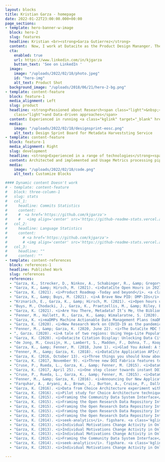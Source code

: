 ```yaml
---
layout: blocks
title: Kristian Garza - homepage
date: 2022-01-22T23:00:00.000+00:00
page_sections:
- template: hero-banner-w-image
  block: hero-2
  slug: features
  headline: Kristian <br><strong>Garza Gutierrez</strong>
  content:  Now, I work at Datacite as the Product Design Mananger. The goal is to bring the value of state-of-the-art design thinking practices to the Open Science Community and specially to design stat-of-the-art PID services.
  cta:
    enabled: true
    url: https://www.linkedin.com/in/kjgarza
    button_text: 'See on LinkedIn '
  image:
    image: "/uploads/2022/02/18/photo.jpeg"
    id: "hero-img"
    alt_text: Product Shot
  background_image: "/uploads/2018/06/21/hero-2-bg.png"
- template: content-feature
  block: feature-1
  media_alignment: Left
  slug: product
  headline: <strong>Passioned about Research<span class="light">&nbsp;</span></strong><span
    class="light">and Data-driven approaches</span>
  content: Experienced in running <a class="kglink" target="_blank" href="https://miro.com/app/board/o9J_kg4jVgQ=/">Design Sprints</a>, Group-based expert walkthroughs, <a class="kglink" target="_blank" href="https://miro.com/app/board/uXjVOZtNNlI=/?share_link_id=691813336807">Lighting Decision Jams</a> for complex apps in specialized domains.
  media:
    image: "/uploads/2022/02/18/designsprint-eosc.png"
    alt_text: Design Sprint Board for Metadata Harveststing Service
- template: content-feature
  block: feature-1
  media_alignment: Right
  slug: development
  headline: <strong>Experienced in a range of technologies</strong><span class="light"> used in front-end, back-end and infrastructure.</span>
  content: Architected and implemented and Usage Metrics processing pipeline <a class="kglink" target="_blank" href="https://github.com/datacite/sashimi">(inc. REST API, queueing, display)</a> that is currently used by hundreds of organizations worldwide. Engineered the developed a set of web components <a class="kglink" target="_blank" href="https://github.com/datacite/spitz">(in VueJs, using CustomElements)</a> that targeted customers with low development resourcing. Experienced on setting up AWS infrastructure using <a class="kglink" target="_blank" href="https://github.com/datacite/mastino"> Terraform </a>, to developing front-end apps in both <a class="kglink" target="_blank" href="https://github.com/datacite/bracco">React</a> and <a class="kglink" target="_blank" href="https://github.com/datacite/bracco">Ember</a>. Passing through developing <a class="kglink" target="_blank" href="https://github.com/datacite/lupo"> Rails-based REST</a> and <a class="kglink" target="_blank" href="https://github.com/datacite/lupo/tree/master/app/graphql"> GraphQL APIs</a> 
  media:
    image: "/uploads/2022/02/18/code.png"
    alt_text: Customize Blocks

#### Dynamic content Doesn't work
# - template: content-feature
#   block: three-column-1
#   slug: stats
#   col_1:
#     headline: Commits Statistics
#     content: 
#     #  <a href='https://github.com/kjgarza'>
#     #   <img align='center' src='https://github-readme-stats.vercel.app/api?username=kjgarza&show_icons=true&theme=radical'/></a>
#   col_2:
#     headline: Language Statistics
#     content: 
#       # <a href='https://github.com/kjgarza'>
#       # <img align='center' src='https://github-readme-stats.vercel.app/api/top-langs/?username=kjgarza&layout=compact&langs_count=8&hide=html,jupyter+notebook,php,web+ontology+language,css&orgs=datacite'/></a>
#   col_3:
#     headline: ""
#     content: ""
- template: content-references
  block: references-1
  headline: Published Work
  slug: references
  references: 
  - "Garza, K., Strecker, D., Ninkov, A., Schabinger, R., &amp; Gregory, K. (2021). <i>DFG to OECD subject classification Mapping</i> (Version 1.0). Zenodo. <a class='kglink' target='_blank' href='https://doi.org/10.5281/ZENODO.5176121'>https://doi.org/10.5281/ZENODO.5176121</a>"
  - "Garza, K., &amp; Hirsch, M. (2021). <i>DataCite Open Hours in 2021</i>. <a class='kglink' target='_blank' href='https://doi.org/10.5438/KW4K-Q070'>https://doi.org/10.5438/KW4K-Q070</a>"
  - "Garza, K. (2021). <i>Product Roadmap -Today and beyond</i>. <a class='kglink' target='_blank' href='https://doi.org/10.5281/ZENODO.5534129'>https://doi.org/10.5281/ZENODO.5534129</a>"
  - "Garza, K., &amp; Buys, M. (2021). <i>A Brave New PID: DMP-IDs</i>. <a class='kglink' target='_blank' href='https://doi.org/10.5438/J22A-5D79'>https://doi.org/10.5438/J22A-5D79</a>"
  - "Krznarich, E., Garza, K., &amp; Hirsch, M. (2021). <i>Open hours updates: Spring re-launch open hours for consortium leads</i>. <a class='kglink' target='_blank' href='https://doi.org/10.5438/2NPS-H961'>https://doi.org/10.5438/2NPS-H961</a>"
  - "Buys, M., Chodacki, J., Garza, K., Praetzellis, M., &amp; Riley, B. (2021). <i>You shoulda put a PID on it: Leveraging the PID Graph for DMPs</i>. <a class='kglink' target='_blank' href='https://doi.org/10.5281/ZENODO.4487522'>https://doi.org/10.5281/ZENODO.4487522</a>"
  - "Garza, K. (2021). <i>Are You There, Metadata? It’s Me, the Bibliometrician</i>. <a class='kglink' target='_blank' href='https://doi.org/10.5438/J4XV-Y945'>https://doi.org/10.5438/J4XV-Y945</a>"
  - "Fenner, M., Hallett, R., Garza, K., &amp; Wimalaratne, S. (2020). <i>Frontend for the DataCite Commons service</i> (Version 1.0.4) [Computer software]. DataCite. <a class='kglink' target='_blank' href='https://doi.org/10.14454/QGK4-ZS88'>https://doi.org/10.14454/QGK4-ZS88</a>"
  - "Garza, K. <i>maDMPs Machine Actionable Data Management Plans (maDMPs) demonstration.</i> (Version 1.0.0) [Computer software]. DataCite. <a class='kglink' target='_blank' href='https://doi.org/10.14454/W67K-5373'>https://doi.org/10.14454/W67K-5373</a>"
  - "Garza, K. (2020). <i>New Research Work on COVID-19 as the pandemic develops</i>. Zenodo. <a class='kglink' target='_blank' href='https://doi.org/10.5281/ZENODO.3903381'>https://doi.org/10.5281/ZENODO.3903381</a>"
  - "Fenner, M., &amp; Garza, K. (2020, June 22). <i>The DataCite MDC Stack</i>. <a class='kglink' target='_blank' href='https://doi.org/10.5438/V9PP-7A27'>https://doi.org/10.5438/V9PP-7A27</a>"
  - ", Garza. (2020). <i>A tale of two regions: Using Vega-Lite Population Pyramid to explore PIDs populations</i>. Zenodo. <a class='kglink' target='_blank' href='https://doi.org/10.5281/ZENODO.3895556'>https://doi.org/10.5281/ZENODO.3895556</a>"
  - "Garza, K. (2020). <i>Datacite Citation Display: Unlocking Data Citations</i>. <a class='kglink' target='_blank' href='https://doi.org/10.5438/1843-K679'>https://doi.org/10.5438/1843-K679</a>"
  - "de Jong, M., Cousijn, H., Lambert, S., Madden, F., Dohna, T., Koop-Jakobsen, K., &amp; Garza, K. (2019). <i>Project FREYA: Connecting Open Knowledge in the European Open Science Cloud - Materials</i>. <a class='kglink' target='_blank' href='https://doi.org/10.5281/ZENODO.3517852'>https://doi.org/10.5281/ZENODO.3517852</a>"
  - "Garza, K., &amp; Fenner, M. (2018, June 1). <i>Glad You Asked: A Snapshot of the Current State of Data Citation</i>. <a class='kglink' target='_blank' href='https://doi.org/10.5438/H16Y-3D72'>https://doi.org/10.5438/H16Y-3D72</a>"
  - "Fenner, M., &amp; Garza, K. (2018). <i>DataCite Application API</i>. DataCite. <a class='kglink' target='_blank' href='https://doi.org/10.5438/8GB0-V673'>https://doi.org/10.5438/8GB0-V673</a>"
  - "Garza, K. (2016, October 13). <i>Three things you should know about our new DOI Citation Formatting service</i>. <a class='kglink' target='_blank' href='https://doi.org/10.5438/DC13-VP4J'>https://doi.org/10.5438/DC13-VP4J</a>"
  - "Garza, K. (2017, November 9). <i>Three new DOI Fabrica features to simplify account management</i>. <a class='kglink' target='_blank' href='https://doi.org/10.5438/SPFD-GH73'>https://doi.org/10.5438/SPFD-GH73</a>"
  - "Cruse, P., Rueda, L., Garza, K., &amp; Fenner, M. (2015). <i>DataCite Blog</i>. <a class='kglink' target='_blank' href='https://doi.org/10.5438/0007-NW90'>https://doi.org/10.5438/0007-NW90</a>"
  - "Garza, K. (2017, April 25). <i>One step closer towards instant DOI search results</i>. <a class='kglink' target='_blank' href='https://doi.org/10.5438/0000-02ZN'>https://doi.org/10.5438/0000-02ZN</a>"
  - "Cruse, P., Rueda, L., Garza, K., &amp; Fenner, M. (2015). <i>DataCite Blog</i> (Version 1.0). DataCite. <a class='kglink' target='_blank' href='https://doi.org/10.5438/0000-00SS'>https://doi.org/10.5438/0000-00SS</a>"
  - "Fenner, M., &amp; Garza, K. (2016). <i>Announcing Our New Application Developer</i>. <a class='kglink' target='_blank' href='https://doi.org/10.5438/Y131-YX9D'>https://doi.org/10.5438/Y131-YX9D</a>"
  - "Farquhar, A., Aryani, A., Brown, J., Burton, A., Cruise, P., Dallmeier-Thiessen, S., Dappert, A., Dasler, R., Demeranville, T., Diepenbroek, M., Duine, M., Fenner, M., Garza, K., Groth, P., Haak, L., Kiermer, V., Kotarski, R., MacCallum, C., McEntyre, J., … Vision, T. (2015). <i>Technical and Human Infrastructure for Open Research (THOR)</i>. DataCite. <a class='kglink' target='_blank' href='https://doi.org/10.5438/6423'>https://doi.org/10.5438/6423</a>"
  - "Garza, K. (2016). <i>Data from Choice Architecture experiment with Experts</i> [Data set]. Zenodo. <a class='kglink' target='_blank' href='https://doi.org/10.5281/ZENODO.48457'>https://doi.org/10.5281/ZENODO.48457</a>"
  - "Garza, K. (2016). <i>Pilot study for Choice Architecture techniques</i> [Data set]. Zenodo. <a class='kglink' target='_blank' href='https://doi.org/10.5281/ZENODO.48441'>https://doi.org/10.5281/ZENODO.48441</a>"
  - "Garza, K. (2015). <i>Framing the Community Data System Interface</i>. figshare. <a class='kglink' target='_blank' href='https://doi.org/10.6084/M9.FIGSHARE.1300051.V5'>https://doi.org/10.6084/M9.FIGSHARE.1300051.V5</a>"
  - "Garza, K. (2015). <i>Framing the Open Research Data Repository Interface</i>. figshare. <a class='kglink' target='_blank' href='https://doi.org/10.6084/M9.FIGSHARE.1300051.V4'>https://doi.org/10.6084/M9.FIGSHARE.1300051.V4</a>"
  - "Garza, K. (2015). <i>Framing the Open Research Data Repository Interface</i>. figshare. <a class='kglink' target='_blank' href='https://doi.org/10.6084/M9.FIGSHARE.1300051.V3'>https://doi.org/10.6084/M9.FIGSHARE.1300051.V3</a>"
  - "Garza, K. (2015). <i>Framing the Open Research Data Repository Interface</i>. figshare. <a class='kglink' target='_blank' href='https://doi.org/10.6084/M9.FIGSHARE.1300051.V2'>https://doi.org/10.6084/M9.FIGSHARE.1300051.V2</a>"
  - "Garza, K. (2015). <i>Framing the Open Research Data Repository Interface</i>. figshare. <a class='kglink' target='_blank' href='https://doi.org/10.6084/M9.FIGSHARE.1300051.V1'>https://doi.org/10.6084/M9.FIGSHARE.1300051.V1</a>"
  - "Garza, K. (2014). <i>seek-analytics</i>. figshare. <a class='kglink' target='_blank' href='https://doi.org/10.6084/M9.FIGSHARE.1211850.V1'>https://doi.org/10.6084/M9.FIGSHARE.1211850.V1</a>"
  - "Garza, K. (2013). <i>Individual Motivations Change Activity in Online Scientific Communities</i>. figshare. <a class='kglink' target='_blank' href='https://doi.org/10.6084/M9.FIGSHARE.830404.V3'>https://doi.org/10.6084/M9.FIGSHARE.830404.V3</a>"
  - "Garza, K. (2013). <i>Individual Motivations Change Activity in Online Scientific Communities</i>. figshare. <a class='kglink' target='_blank' href='https://doi.org/10.6084/M9.FIGSHARE.830404.V2'>https://doi.org/10.6084/M9.FIGSHARE.830404.V2</a>"
  - "Garza, K. (2013). <i>Individual Motivations Change Activity in Online Scientific Communities</i>. figshare. <a class='kglink' target='_blank' href='https://doi.org/10.6084/M9.FIGSHARE.830404.V1'>https://doi.org/10.6084/M9.FIGSHARE.830404.V1</a>"
  - "Garza, K. (2015). <i>Framing the Community Data System Interface</i>. figshare. <a class='kglink' target='_blank' href='https://doi.org/10.6084/M9.FIGSHARE.1300051'>https://doi.org/10.6084/M9.FIGSHARE.1300051</a>"
  - "Garza, K. (2014). <i>seek-analytics</i>. figshare. <a class='kglink' target='_blank' href='https://doi.org/10.6084/M9.FIGSHARE.1211850'>https://doi.org/10.6084/M9.FIGSHARE.1211850</a>"
  - "Garza, K. (2013). <i>Individual Motivations Change Activity in Online Scientific Communities</i>. figshare. <a class='kglink' target='_blank' href='https://doi.org/10.6084/M9.FIGSHARE.830404'>https://doi.org/10.6084/M9.FIGSHARE.830404</a>"

---
```

